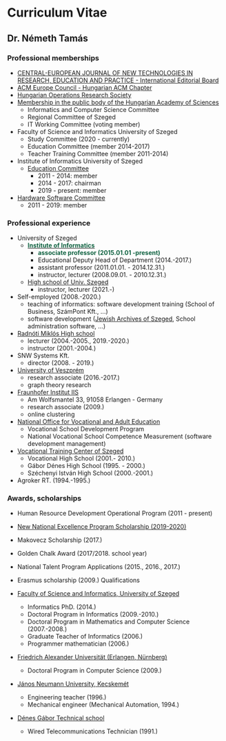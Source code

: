 # Curriculum Vitae

## Dr. Németh Tamás

<Nevjegy />

### Professional memberships

- [CENTRAL-EUROPEAN JOURNAL OF NEW TECHNOLOGIES IN<br>RESEARCH, EDUCATION AND PRACTICE - International Editorial Board](http://ojs.elte.hu/cejntrep/about/editorialTeam)
- [ACM Europe Council - Hungarian ACM Chapter](https://europe.acm.org/chapters)
- [Hungarian Operations Research Society](http://www.mot.org.hu/tarsasag/tagsag)
- [Membership in the public body of the Hungarian Academy of Sciences](https://mta.hu/koztestuleti_tagok?PersonId=10048135)
  - Informatics and Computer Science Committee
  - Regional Committee of Szeged
  - IT Working Committee (voting member)
- Faculty of Science and Informatics University of Szeged
    - Study Committee (2020 - currently)
    - Education Committee (member 2014-2017)
    - Teacher Training Committee (member 2011-2014)
- Institute of Informatics University of Szeged
    - [Education Committee](https://www.inf.u-szeged.hu/intezet/bizottsagok/oktatasi-bizottsag)
        - 2011 - 2014: member
        - 2014 - 2017: chairman
        - 2019 - present: member
- [Hardware Software Committee](https://www.inf.u-szeged.hu/intezet/bizottsagok/hardver-szoftver-bizottsag)
  - 2011 - 2019: member

### Professional experience

- University of Szeged
  - [<b>Institute of Informatics</b>](http://www.inf.u-szeged.hu/)
    - <b>associate professor (2015.01.01 -present)</b>
    - Educational Deputy Head of Department (2014.-2017.)
    - assistant professor (2011.01.01. - 2014.12.31.)
    - instructor, lecturer (2008.09.01. - 2010.12.31.)
  - [High school of Univ. Szeged](http://www.gyakg.u-szeged.hu/sagvari/)
    - instructor, lecturer (2021.-)
- Self-employed (2008.-2020.)
  - teaching of informatics: software development training (School of Business, SzámPont Kft., ...)
  - software development ([Jewish Archives of Szeged](https://szegedjewisharchive.org/), School administration software, ...)
- [Radnóti Miklós High school](http://www.radnoti-szeged.sulinet.hu/index.php?cmd=openpage)
  - lecturer (2004.-2005., 2019.-2020.)
  - instructor (2001.-2004.)
- SNW Systems Kft.
  - director (2008. - 2019.)
- [University of Veszprém](https://uni-pannon.hu/)
  - research associate (2016.-2017.)
  - graph theory research
- [Fraunhofer Institut IIS](https://www.iis.fraunhofer.de/)
  - Am Wolfsmantel 33, 91058 Erlangen - Germany
  - research associate (2009.)
  - online clustering
- [National Office for Vocational and Adult Education](https://www.nive.hu/)
  - Vocational School Development Program
  - National Vocational School Competence Measurement (software development management)
- [Vocational Training Center of Szeged](http://szakkepzesszeged.hu/)
    - Vocational High School (2001.- 2010.)
    - Gábor Dénes High School (1995. - 2000.)
    - Széchenyi István High School (2000.-2001.)
- Agroker RT. (1994.-1995.)

### Awards, scholarships

- Human Resource Development Operational Program (2011 - present)
- [New National Excellence Program Scholarship (2019-2020)](http://www.unkp.gov.hu/unkp-rol)
- Makovecz Scholarship (2017.)
- Golden Chalk Award (2017/2018. school year)
- National Talent Program Applications (2015., 2016., 2017.)
- Erasmus scholarship (2009.)
Qualifications

- [Faculty of Science and Informatics, University of Szeged](http://www.sci.u-szeged.hu/)
  - Informatics PhD. (2014.)
  - Doctoral Program in Informatics (2009.-2010.)
  - Doctoral Program in Mathematics and Computer Science (2007.-2008.)
  - Graduate Teacher of Informatics (2006.)
  - Programmer mathematician (2006.)
- [Friedrich Alexander Universität (Erlangen, Nürnberg)](https://www.fau.de/)
  - Doctoral Program in Computer Science (2009.)
- [János Neumann University, Kecskemét](https://gamf.uni-neumann.hu/)
  - Engineering teacher (1996.)
  - Mechanical engineer (Mechanical Automation, 1994.)
- [Dénes Gábor Technical school](http://www.gdszeged.hu/)
  - Wired Telecommunications Technician (1991.)

<style>
b {
    color: #116342;
}
</style>